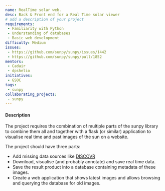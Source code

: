 ```yaml
---
name: RealTime solar web.
desc: Back & Front end for a Real Time solar viewer
# add a description of your project
requirements:
 - Familiarity with Python
 - Understanding of databases
 - Basic web development
difficulty: Medium
issues:
 - https://github.com/sunpy/sunpy/issues/1442
 - https://github.com/sunpy/sunpy/pull/1852
mentors: 
 - Cadair
 - dpshelio
initiatives:
 - GSOC
tags:
 - sunpy
collaborating_projects:
 - sunpy
---
```


#### Description

The project requires the combination of multiple parts of the sunpy 
library to combine them all and together with a flask (or similar) application
to visualise real time and past images of the sun on a website.

The project should have three parts: 

- Add missing data sources like [DISCOVR](http://www.swpc.noaa.gov/products/real-time-solar-wind)
- Download, visualise (and probably annotate) and save real time data.
- Save the result product into a database containing metadata of these images.
- Create a web application that shows latest images and allows browsing and
  querying the database for old images.
